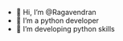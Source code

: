 - 👋 Hi, I’m @Ragavendran
- 👀 I’m a python developer
- 🌱 I’m developing python skills

<!---
Ragavendran001/Ragavendran001 is a ✨ special ✨ repository because its `README.md` (this file) appears on your GitHub profile.
You can click the Preview link to take a look at your changes.
--->
